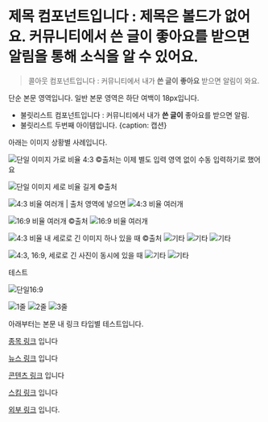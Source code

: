 
# 제목 컴포넌트입니다 : 제목은 볼드가 없어요. 커뮤니티에서 **쓴 글이** 좋아요를 받으면 알림을 통해 소식을 알 수 있어요.

> 콜아웃 컴포넌트입니다 : 커뮤니티에서 내가 **쓴 글이** __좋아요__ 받으면 알림이 와요.

단순 본문 영역입니다. 일반 본문 영역은 하단 여백이 18px입니다.

- 불릿리스트 컴포넌트입니다 : 커뮤니티에서 내가 **쓴 글이** 좋아요를 받으면 알림.
- 불릿리스트 두번째 아이템입니다.
  {caption: 캡션}


아래는 이미지 상황별 사례입니다.

![단일 이미지 가로 비율 4:3 ©출처는 이제 별도 입력 영역 없이 수동 입력하기로 했어요](https://example.com/image-4x3-a.jpg "단일 이미지 가로 비율 4:3 ©출처는 이제 별도 입력 영역 없이 수동 입력하기로 했어요")

![단일 이미지 세로 비율 길게 ©출처](https://example.com/image-portrait.jpg "단일 이미지 세로 비율 길게 ©출처")

![4:3 비율 여러개 | 출처 영역에 넣으면](https://example.com/image-4x3-1.jpg "4:3 비율 여러개 ©출처 영역에 넣으면")
![4:3 비율 여러개](https://example.com/image-4x3-2.jpg "4:3 비율 여러개")

![16:9 비율 여러개 ©출처](https://example.com/image-16x9-1.jpg "16:9 비율 여러개 ©출처")
![16:9 비율 여러개](https://example.com/image-16x9-2.jpg "16:9 비율 여러개 16:9 비율 여러개 ...")

![4:3 비율 내 세로로 긴 이미지 하나 있을 때 ©출처](https://example.com/mix-1.jpg "4:3 비율 내 세로로 긴 이미지 하나 있을 때 ©출처")
![기타](https://example.com/mix-2.jpg "")
![기타](https://example.com/mix-3.jpg "")
![기타](https://example.com/mix-4.jpg "")

![4:3, 16:9, 세로로 긴 사진이 동시에 있을 때 ](https://example.com/multi-1.jpg "4:3, 16:9, 세로로 긴 사진이 동시에 있을 때 ")
![기타](https://example.com/multi-2.jpg "")
![기타](https://example.com/multi-3.jpg "")

테스트

![단일16:9](https://example.com/single-16x9.jpg "단일16:9단일16:9단일16:9단일16:9단일16:9단일16:9단일16:9")

![1줄](https://example.com/rows-1.jpg "1줄입니다")
![2줄](https://example.com/rows-2.jpg "2줄2줄입니다2줄입니다2줄입니다2줄입니다2줄2줄입니다")
![3줄](https://example.com/rows-3.jpg "3줄입니다3줄입니다3줄입니다3줄입니다3줄입니다3줄입니다3줄입니다3줄입니다3줄입니다3줄입니다3")

아래부터는 본문 내 링크 타입별 테스트입니다.

[종목 링크](stock:AAPL?isin=US0378331005&ex=201) 입니다

[뉴스 링크](news:BZNS45890905) 입니다

[콘텐츠 링크](contents:https://contents.kakaopaysec.com/2025/03/28_01/) 입니다

[스킴 링크](scheme:mts/tax/estimated) 입니다

[외부 링크](https://sandbox-fest.kakao.com/securities-customer-center/inquiry/form) 입니다.
